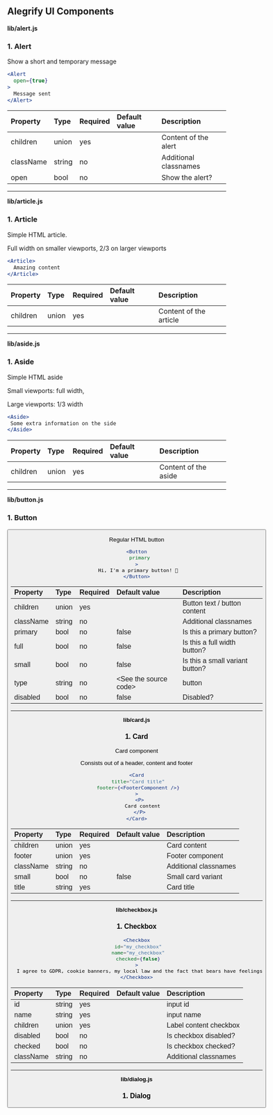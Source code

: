 Alegrify UI Components
----------

**lib/alert.js**

### 1. Alert

<Alert />

Show a short and temporary message

```jsx
<Alert
  open={true}
>
  Message sent
</Alert>
```   




Property | Type | Required | Default value | Description
:--- | :--- | :--- | :--- | :---
children|union|yes||Content of the alert
className|string|no||Additional classnames
open|bool|no||Show the alert?
-----
**lib/article.js**

### 1. Article

<Article />

Simple HTML article.

Full width on smaller viewports, 2/3 on larger viewports

```jsx
<Article>
  Amazing content
</Article>
```   




Property | Type | Required | Default value | Description
:--- | :--- | :--- | :--- | :---
children|union|yes||Content of the article
-----
**lib/aside.js**

### 1. Aside

<Aside />

Simple HTML aside

Small viewports: full width,

Large viewports: 1/3 width

```jsx
<Aside>
 Some extra information on the side
</Aside>
```   




Property | Type | Required | Default value | Description
:--- | :--- | :--- | :--- | :---
children|union|yes||Content of the aside
-----
**lib/button.js**

### 1. Button

<Button />

Regular HTML button

```jsx
<Button
  primary
>
 Hi, I'm a primary button! 🎉
</Button>
```   




Property | Type | Required | Default value | Description
:--- | :--- | :--- | :--- | :---
children|union|yes||Button text / button content
className|string|no||Additional classnames
primary|bool|no|false|Is this a primary button?
full|bool|no|false|Is this a full width button?
small|bool|no|false|Is this a small variant button?
type|string|no|&lt;See the source code&gt;|button|submit
disabled|bool|no|false|Disabled?
-----
**lib/card.js**

### 1. Card

<Card />

Card component

Consists out of a header, content and footer

```jsx
<Card
 title="Card title"
 footer={<FooterComponent />}
>
  <P>
    Card content
  </P>
</Card>
```   




Property | Type | Required | Default value | Description
:--- | :--- | :--- | :--- | :---
children|union|yes||Card content
footer|union|yes||Footer component
className|string|no||Additional classnames
small|bool|no|false|Small card variant
title|string|yes||Card title
-----
**lib/checkbox.js**

### 1. Checkbox

<Checkbox />

```jsx
<Checkbox
 id="my_checkbox"
 name="my_checkbox"
 checked={false}
>
  I agree to GDPR, cookie banners, my local law and the fact that bears have feelings
</Checkbox>
```   




Property | Type | Required | Default value | Description
:--- | :--- | :--- | :--- | :---
id|string|yes||input id
name|string|yes||input name
children|union|yes||Label content checkbox
disabled|bool|no||Is checkbox disabled?
checked|bool|no||Is checkbox checked?
className|string|no||Additional classnames
-----
**lib/dialog.js**

### 1. Dialog

<Dialog />

```jsx
<Dialog
  open={true}
>
  Some dialog content
</Dialog>
```   




Property | Type | Required | Default value | Description
:--- | :--- | :--- | :--- | :---
children|union|yes||Content
className|string|no||Additional classnames
open|bool|no|false|Should the dialog be shown?
-----
**lib/input.js**

### 1. Input

<Input />

```jsx
<Input
  id="my_input"
  name="my_input"
  multiline={true}
  value="default value"
/>
```   




Property | Type | Required | Default value | Description
:--- | :--- | :--- | :--- | :---
value|string|yes||Value to show in the input
className|string|no||Additional classnames
type|string|no|&lt;See the source code&gt;|Input type
placeholder|string|no||Input placeholder
full|bool|no||100% width?
multiline|bool|no||Use textarea instead of input
id|string|yes||Input id
name|string|yes||Input name
onValueChange|func|no||On value change method (passes value)
onKeyUp|func|no||Native onKeyUp event
onKeyDown|func|no||Native onKeyDown event
onFocus|func|no||Native onFocus event
onBlur|func|no||Native onBlur event
-----
**lib/label.js**

### 1. Label

<Label />

```jsx
<Label
  htmlFor="input_id"
  error
>
  Something went wrong
</Label>
```   




Property | Type | Required | Default value | Description
:--- | :--- | :--- | :--- | :---
children|union|yes||Label content
className|string|no||Additional classnames
htmlFor|string|no||for attribute referring to a form element
error|bool|no|false|Is this an error label?
-----
**lib/main.js**

### 1. Main

<Main />

```jsx
<Main>
  Page content...
</Main>
```   




Property | Type | Required | Default value | Description
:--- | :--- | :--- | :--- | :---
children|union|yes||Main content
className|string|no||Additional classnames
-----
**lib/number-input.js**

### 1. NumberInput

<NumberInput />

```jsx
<NumberInput
  id="number_input"
  name="number_input"
  min={1}
  value={6}
  max={10}
/>
```   




Property | Type | Required | Default value | Description
:--- | :--- | :--- | :--- | :---
className|string|no||Additional classnames
id|string|yes||Input id
name|string|yes||Input name
value|number|no|0|Input value, must be a number
disabled|bool|no|false|Is input disabled?
wide|bool|no|false|Is this a wide variant?
full|bool|no|false|100% width?
min|number|no|0|Min value
max|number|no|10|Max value
onValueChange|func|no||On value change, param: number value
-----
**lib/radio.js**

### 1. Radio

<Radio />

```jsx
<Radio
  name="my_radio"
  id="my_radio"
  checked={true}
>
  Option value
</Radio>
```   




Property | Type | Required | Default value | Description
:--- | :--- | :--- | :--- | :---
id|string|yes||Input id
name|string|yes||Input value
children|union|yes||Radio label content
disabled|bool|no||Is radio disabled?
checked|bool|no||Is radio checked?
className|string|no||Additional classnames
-----
**lib/range-input.js**

### 1. RangeInput

<RangeInput />

```jsx
<RangeInput
  id="my_range_input"
  name="my_range_input"
  min={1}
  max={10}
  value={6}
/>
```   




Property | Type | Required | Default value | Description
:--- | :--- | :--- | :--- | :---
className|string|no||Additional classnames
id|string|yes||Input id
name|string|yes||Input name
value|number|no||Input value
disabled|bool|no||Is range input disabled?
lowIndicator|string|no||Indicator at the start of the range input
highIndicator|string|no||Indicator at the end of the range input
min|number|no|1|Start of the range
max|number|no|10|End of the range
step|number|no|1|Range step
onValueChange|func|no||On value change, param: number
-----
**lib/status-input.js**

### 1. StatusInput

<StatusInput />   




Property | Type | Required | Default value | Description
:--- | :--- | :--- | :--- | :---
className|string|no||
placeholder|string|no||
onValueChange|func|no||
onFocus|func|no||
onBlur|func|no||
actions|arrayOf|no||
-----

<sub>This document was generated by the <a href="https://github.com/marborkowski/react-doc-generator" target="_blank">**React DOC Generator v1.2.5**</a>.</sub>
